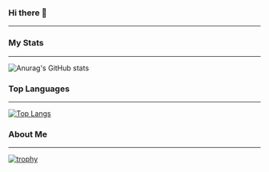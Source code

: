 ### Hi there 👋

---

### My Stats
---
![Anurag's GitHub stats](https://github-readme-stats.vercel.app/api?username=Bandruf&show_icons=true&theme=radical)

### Top Languages 
---
[![Top Langs](https://github-readme-stats.vercel.app/api/top-langs/?username=bandruf)](https://github.com/anuraghazra/github-readme-stats&theme=radical)

### About Me

---
[![trophy](https://github-profile-trophy.vercel.app/?username=ryo-ma&theme=onedark)](https://github.com/Bandruf/github-profile-trophy)

